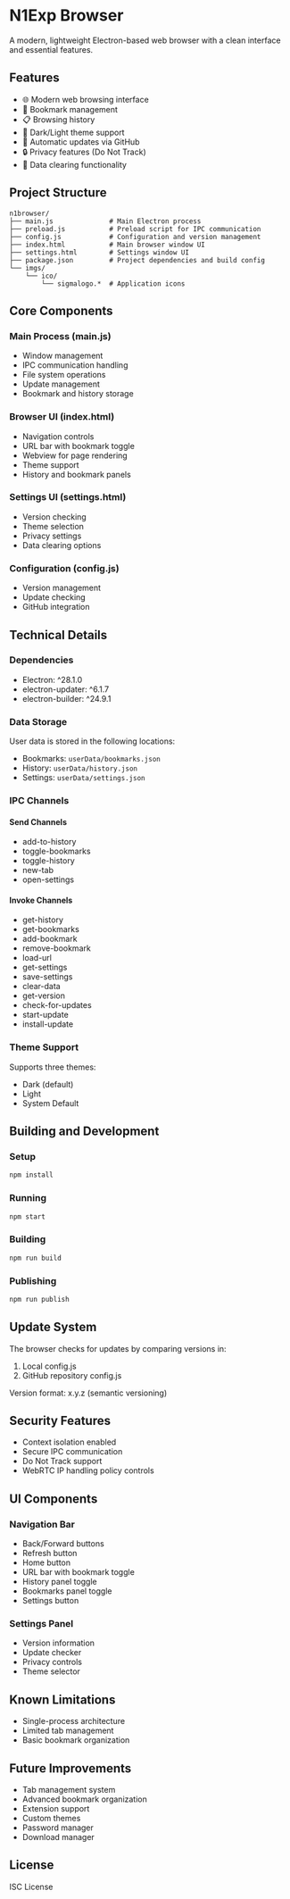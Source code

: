 # N1Exp Browser

A modern, lightweight Electron-based web browser with a clean interface and essential features.

## Features

- 🌐 Modern web browsing interface
- 🔖 Bookmark management
- 📋 Browsing history
- 🌙 Dark/Light theme support
- 🔄 Automatic updates via GitHub
- 🔒 Privacy features (Do Not Track)
- 🧹 Data clearing functionality

## Project Structure

```
n1browser/
├── main.js              # Main Electron process
├── preload.js           # Preload script for IPC communication
├── config.js            # Configuration and version management
├── index.html           # Main browser window UI
├── settings.html        # Settings window UI
├── package.json         # Project dependencies and build config
└── imgs/
    └── ico/
        └── sigmalogo.*  # Application icons
```

## Core Components

### Main Process (main.js)
- Window management
- IPC communication handling
- File system operations
- Update management
- Bookmark and history storage

### Browser UI (index.html)
- Navigation controls
- URL bar with bookmark toggle
- Webview for page rendering
- Theme support
- History and bookmark panels

### Settings UI (settings.html)
- Version checking
- Theme selection
- Privacy settings
- Data clearing options

### Configuration (config.js)
- Version management
- Update checking
- GitHub integration

## Technical Details

### Dependencies
- Electron: ^28.1.0
- electron-updater: ^6.1.7
- electron-builder: ^24.9.1

### Data Storage
User data is stored in the following locations:
- Bookmarks: `userData/bookmarks.json`
- History: `userData/history.json`
- Settings: `userData/settings.json`

### IPC Channels

#### Send Channels
- add-to-history
- toggle-bookmarks
- toggle-history
- new-tab
- open-settings

#### Invoke Channels
- get-history
- get-bookmarks
- add-bookmark
- remove-bookmark
- load-url
- get-settings
- save-settings
- clear-data
- get-version
- check-for-updates
- start-update
- install-update

### Theme Support
Supports three themes:
- Dark (default)
- Light
- System Default

## Building and Development

### Setup
```bash
npm install
```

### Running
```bash
npm start
```

### Building
```bash
npm run build
```

### Publishing
```bash
npm run publish
```

## Update System

The browser checks for updates by comparing versions in:
1. Local config.js
2. GitHub repository config.js

Version format: x.y.z (semantic versioning)

## Security Features

- Context isolation enabled
- Secure IPC communication
- Do Not Track support
- WebRTC IP handling policy controls

## UI Components

### Navigation Bar
- Back/Forward buttons
- Refresh button
- Home button
- URL bar with bookmark toggle
- History panel toggle
- Bookmarks panel toggle
- Settings button

### Settings Panel
- Version information
- Update checker
- Privacy controls
- Theme selector

## Known Limitations

- Single-process architecture
- Limited tab management
- Basic bookmark organization

## Future Improvements

- Tab management system
- Advanced bookmark organization
- Extension support
- Custom themes
- Password manager
- Download manager

## License

ISC License